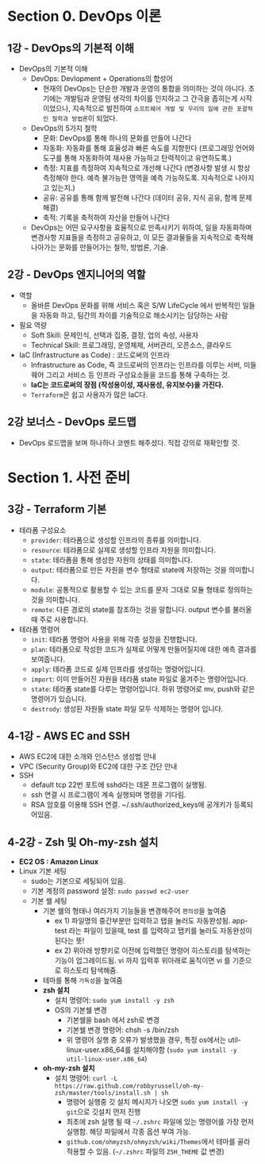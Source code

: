 # Section 0. DevOps 이론

## 1강 - DevOps의 기본적 이해

- DevOps의 기본적 이해
  - DevOps: Devlopment + Operations의 합성어
    - 현재의 DevOps는 단순한 개발과 운영의 통합을 의미하는 것이 아니다. 초기에는 개발팀과 운영팀 생각의 차이를 인지하고 그 간극을 좁히는게 시작이었으나, 지속적으로 발전하여 `소프트웨어 개발 및 우리의 일에 관한 포괄적인 철학과 방법론`이 되었다.
  - DevOps의 5가지 철학
    - 문화: DevOps를 통해 하나의 문화를 만들어 나간다
    - 자동화: 자동화를 통해 효율성과 빠른 속도를 지향한다 (프로그래밍 언어와 도구를 통해 자동화하여 재사용 가능하고 탄력적이고 유연하도록.)
    - 측정: 지표를 측정하여 지속적으로 개선해 나간다 (변경사항 발생 시 항상 측정해야 한다. 예측 불가능한 영역을 예측 가능하도록. 지속적으로 나아지고 있는지.)
    - 공유: 공유를 통해 함께 발전해 나간다 (데이터 공유, 지식 공유, 함께 문제 해결)
    - 축적: 기록을 축적하여 자산을 만들어 나간다
  - DevOps는 어떤 요구사항을 효율적으로 만족시키기 위하여, 일을 자동화하며 변경사항 지표들을 측정하고 공유하고, 이 모든 결과물들을 지속적으로 축적해 나아가는 문화를 만들어가는 철학, 방법론, 기술.

## 2강 - DevOps 엔지니어의 역할

- 역할
  - 올바른 DevOps 문화를 위해 서비스 혹은 S/W LifeCycle 에서 반복적인 일들을 자동화 하고, 팀간의 차이를 기술적으로 해소시키는 담당하는 사람
- 필요 역량
  - Soft Skill: 문제인식, 선택과 집중, 결정, 업의 속성, 사용자
  - Technical Skill: 프로그래밍, 운영체제, 서버관리, 오픈소스, 클라우드
- IaC (Infrastructure as Code) : 코드로써의 인프라
  - Infrastructure as Code, 즉 코드로써의 인프라는 인프라를 이루는 서버, 미들웨어 그리고 서비스 등 인프라 구성요소들을 코드를 통해 구축하는 것.
  - **IaC는 코드로써의 장점 (작성용이성, 재사용성, 유지보수)을 가진다.**
  - `Terraform`은 쉽고 사용자가 많은 IaC다.

## 2강 보너스 - DevOps 로드맵

- DevOps 로드맵을 보며 하나하나 코멘트 해주셨다. 직접 강의로 재확인할 것.

# Section 1. 사전 준비

## 3강 - Terraform 기본

- 테라폼 구성요소
  - `provider`: 테라폼으로 생성할 인프라의 종류를 의미합니다.
  - `resource`: 테랴폼으로 실제로 생성할 인프라 자원을 의미합니다.
  - `state`: 테라폼을 통해 생성한 자원의 상태를 의미합니다.
  - `output`: 테라폼으로 만든 자원을 변수 형태로 state에 저장하는 것을 의미합니다.
  - `module`: 공통적으로 활용할 수 있는 코드를 문자 그대로 모듈 형태로 정의하는 것을 의미합니다.
  - `remote`: 다른 경로의 state를 참조하는 것을 말합니다. output 변수를 불러올때 주로 사용합니다.
- 테라폼 명령어
  - `init`: 테라폼 명령어 사용을 위해 각종 설정을 진행합니다.
  - `plan`: 테라폼으로 작성한 코드가 실제로 어떻게 만들어질지에 대한 예측 결과를 보여줍니다.
  - `apply`: 테라폼 코드로 실제 인프라를 생성하는 명령어입니다.
  - `import`: 이미 만들어진 자원을 테라폼 state 파일로 옮겨주는 명령어입니다.
  - `state`: 테라폼 state를 다루는 명령어입니다. 하위 명령어로 mv, push와 같은 명령어가 있습니다.
  - `destrody`: 생성된 자원들 state 파일 모두 삭제하는 명령어 입니다.

## 4-1강 - AWS EC and SSH

- AWS EC2에 대한 소개와 인스턴스 생성법 안내
- VPC (Security Group)와 EC2에 대한 구조 간단 안내
- SSH
  - default tcp 22번 포트에 sshd라는 데몬 프로그램이 실행됨.
  - ssh 연결 시 프로그램이 계속 실행되며 명령을 기다림.
  - RSA 암호를 이용해 SSH 연결. ~/.ssh/authorized_keys에 공개키가 등록되어있음.

## 4-2강 - Zsh 및 Oh-my-zsh 설치

- **EC2 OS : Amazon Linux**
- Linux 기본 세팅
  - sudo는 기본으로 세팅되어 있음.
  - 기본 계정의 password 설정: `sudo passwd ec2-user`
  - 기본 쉘 세팅
    - 기본 쉘의 형태나 여러가지 기능들을 변경해주어 `편의성`을 높여줌 
      - ex 1) 파일명의 중간부분만 입력하고 탭을 눌러도 자동완성됨. app-test 라는 파일이 있을때, test 를 입력하고 탭키를 눌러도 자동완성이 된다는 뜻!
      - ex 2) 위아래 방향키로 이전에 입력했던 명령어 히스토리를 탐색하는 기능이 업그레이드됨. vi 까지 입력후 위아래로 움직이면 vi 를 기준으로 히스토리 탐색해줌.
    - 테마를 통해 `가독성`을 높여줌
    - **zsh 설치**
      - 설치 명령어: `sudo yum install -y zsh`
      - OS의 기본쉘 변경
        - 기본쉘을 bash 에서 zsh로 변경
        - 기본쉘 변경 명령어: chsh -s /bin/zsh
        - 위 명령어 실행 중 오류가 발생했을 경우, 특정 os에서는 util-linux-user.x86_64를 설치해야함 (`sudo yum install -y util-linux-user.x86_64`)
    - **oh-my-zsh 설치**
      - 설치 명령어: `curl -L https://raw.github.com/robbyrussell/oh-my-zsh/master/tools/install.sh | sh`
        - 명령어 실행중 깃 설치 메시지가 나오면 `sudo yum install -y git`으로 깃설치 먼저 진행
        - 최초에 zsh 실행 될 때 `~/.zshrc` 파일에 있는 명령어를 가장 먼저 실행함. 해당 파일에서 각종 옵션 부여 가능.
        - `github.com/ohmyzsh/ohmyzsh/wiki/Themes`에서 테마를 골라 적용할 수 있음. (`~/.zshrc` 파일의 `ZSH_THEME` 값 변경)
